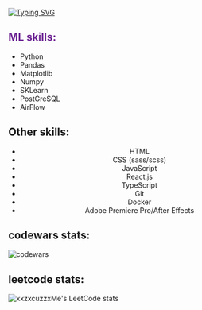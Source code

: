 [![Typing SVG](https://readme-typing-svg.herokuapp.com?font=Fira+Code&size=34&duration=2000&pause=150&color=1BF700&multiline=true&random=false&width=580&height=85&lines=Adel%2C+23+yo;Trying+to+become+a+ML+engineer)](https://git.io/typing-svg) 
<!DOCTYPE html>
<html>
<head>
</head>
<body>

<div class="container">
  <div class="ml-skills" style="text-align: left;">
    <h2 align="left" style="color: #6e2594;">ML skills:</h2>
    <ul>
      <li>Python</li>
      <li>Pandas</li>
      <li>Matplotlib</li>
      <li>Numpy</li>
      <li>SKLearn</li>
      <li>PostGreSQL</li>
      <li>AirFlow</li>
    </ul>
  </div>
  <div class="other-skills" style="text-align: center;">
    <h2 align="left">Other skills:</h2>
    <ul>
      <li>HTML</li>
      <li>CSS (sass/scss)</li>
      <li>JavaScript</li>
      <li>React.js</li>
      <li>TypeScript</li>
      <li>Git</li>
      <li>Docker</li>
      <li>Adobe Premiere Pro/After Effects</li>
    </ul>
  </div>
</div>







<h2 align="left"> codewars stats:</h2>  

![codewars](https://www.codewars.com/users/%20xxzxcuzzxme/badges/large)

<h2 align="left"> leetcode stats:</h2>

![xxzxcuzzxMe's LeetCode stats](https://leetcode-stats-six.vercel.app/api?username=xxzxcuzzxMe&theme=dark)
</body>
</html>
